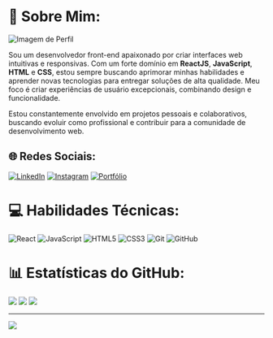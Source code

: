 # 💫 Sobre Mim:
![Imagem de Perfil](https://raw.githubusercontent.com/DevFullFelps/formulario_cadastro/main/img/cafe.png)

Sou um desenvolvedor front-end apaixonado por criar interfaces web intuitivas e responsivas. Com um forte domínio em **ReactJS**, **JavaScript**, **HTML** e **CSS**, estou sempre buscando aprimorar minhas habilidades e aprender novas tecnologias para entregar soluções de alta qualidade. Meu foco é criar experiências de usuário excepcionais, combinando design e funcionalidade.

Estou constantemente envolvido em projetos pessoais e colaborativos, buscando evoluir como profissional e contribuir para a comunidade de desenvolvimento web.

## 🌐 Redes Sociais:
[![LinkedIn](https://img.shields.io/badge/LinkedIn-%230077B5.svg?logo=linkedin&logoColor=white)](https://www.linkedin.com/in/felipe-adriano-967b89312/)
[![Instagram](https://img.shields.io/badge/Instagram-%23E4405F.svg?logo=Instagram&logoColor=white)](https://www.instagram.com/devfelps/)
[![Portfólio](https://img.shields.io/badge/Portfólio-%23000000.svg?logo=vercel&logoColor=white)](https://dev-front-felps.vercel.app/)

# 💻 Habilidades Técnicas:
![React](https://img.shields.io/badge/react-%2320232a.svg?style=for-the-badge&logo=react&logoColor=%2361DAFB)
![JavaScript](https://img.shields.io/badge/javascript-%23323330.svg?style=for-the-badge&logo=javascript&logoColor=%23F7DF1E)
![HTML5](https://img.shields.io/badge/html5-%23E34F26.svg?style=for-the-badge&logo=html5&logoColor=white)
![CSS3](https://img.shields.io/badge/css3-%231572B6.svg?style=for-the-badge&logo=css3&logoColor=white)
![Git](https://img.shields.io/badge/git-%23F05033.svg?style=for-the-badge&logo=git&logoColor=white)
![GitHub](https://img.shields.io/badge/github-%23121011.svg?style=for-the-badge&logo=github&logoColor=white)

# 📊 Estatísticas do GitHub:
![](https://github-readme-stats.vercel.app/api?username=DevFullFelps&theme=dark&hide_border=false&include_all_commits=false&count_private=false)
![](https://github-readme-streak-stats.herokuapp.com/?user=DevFullFelps&theme=dark&hide_border=false)
![](https://github-readme-stats.vercel.app/api/top-langs/?username=DevFullFelps&theme=dark&hide_border=false&include_all_commits=false&count_private=false&layout=compact)

---
[![](https://visitcount.itsvg.in/api?id=DevFullFelps&icon=0&color=0)](https://visitcount.itsvg.in)

<!-- Criado com orgulho usando GPRM ( https://gprm.itsvg.in ) -->
